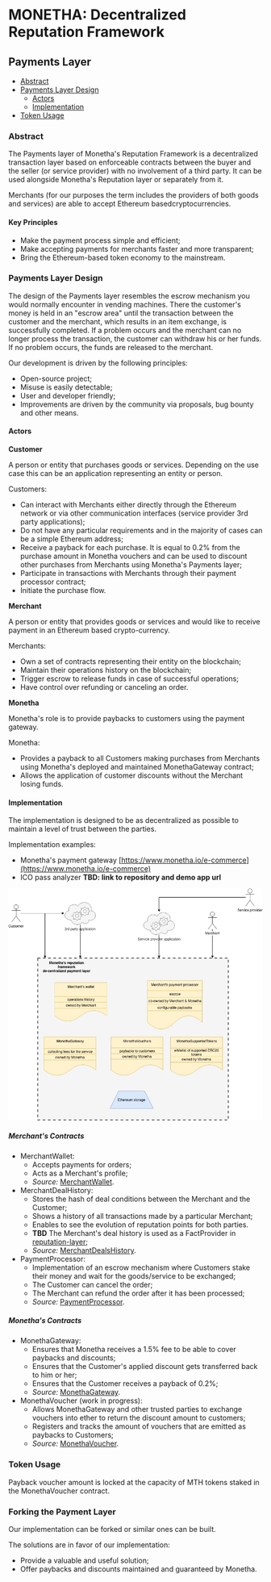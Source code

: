 # MONETHA: Decentralized Reputation Framework

## Payments Layer

* [Abstract](#abstract)
* [Payments Layer Design](#payments-layer-design)
  * [Actors](#actors)
  * [Implementation](#implementation)
* [Token Usage](#token-usage)

### Abstract

The Payments layer of Monetha's Reputation Framework is a decentralized transaction layer based on enforceable contracts between the buyer and the seller (or service provider) with no involvement of a third party. It can be used alongside Monetha's Reputation layer or separately from it.

Merchants (for our purposes the term includes the providers of both goods and services) are ​able​ ​to​ ​accept​ ​Ethereum​ ​based​ ​cryptocurrencies​.

#### Key Principles

* Make​ ​the​ ​payment​ ​process​ ​simple​ ​and​ ​efficient;
* Make​ ​accepting​ ​payments​ ​for​ merchants ​faster and more transparent;
* Bring​ ​the​​ ​Ethereum-based​ ​​token​ ​economy​​ ​to​ ​the​ ​​mainstream.

### Payments Layer Design

The design of the Payments layer resembles the escrow mechanism you would normally encounter in vending machines. There the customer's money is held in an "escrow area" until the transaction between the customer and the merchant, which results in an item exchange, is successfully completed. If a problem occurs and the merchant can no longer process the transaction, the customer can withdraw his or her funds. If no problem occurs, the funds are released to the merchant.

Our development is driven by the following principles:

* Open-source project;
* Misuse is easily detectable;
* User and developer friendly;
* Improvements are driven by the community via proposals, bug bounty and other means.

#### Actors

**Customer**

A person or entity that purchases goods or services. Depending on the use case this can be an application representing an entity or person.

Customers:

* Can interact with Merchants either directly through the Ethereum network or via other communication interfaces (service provider 3rd party applications);
* Do not have any particular requirements and in the majority of cases can be a simple Ethereum address;
* Receive a payback for each purchase. It is equal to 0.2% from the purchase amount in Monetha vouchers and can be used to discount other purchases from Merchants using Monetha's Payments layer;
* Participate in transactions with Merchants through their payment processor contract;
* Initiate the purchase flow.

**Merchant**

A person or entity that provides goods or services and would like to receive payment in an Ethereum based crypto-currency.

Merchants:

* Own a set of contracts representing their entity on the blockchain;
* Maintain their operations history on the blockchain;
* Trigger escrow to release funds in case of successful operations;
* Have control over refunding or canceling an order.

**Monetha**

Monetha's role is to provide paybacks to customers using the payment gateway.

Monetha:

* Provides a payback to all Customers making purchases from Merchants using Monetha's deployed and maintained MonethaGateway contract;
* Allows the application of customer discounts without the Merchant losing funds.

#### Implementation

The implementation is designed to be as decentralized as possible to maintain a level of trust between the parties.

Implementation examples:

* Monetha's payment gateway [https://www.monetha.io/e-commerce](https://www.monetha.io/e-commerce)
* ICO pass analyzer **TBD: link to repository and demo app url**

![payment-layer-concept.jpg](diagrams/payment-layer-concept.jpg)

##### Merchant's Contracts

* MerchantWallet:
  * Accepts payments for orders;
  * Acts as a Merchant's profile;
  * *Source:* [MerchantWallet](https://gitlab.com/monetha/trust-reputation-smart-contracts/blob/master/contracts/MerchantWallet.sol).
* MerchantDealHistory:
  * Stores the hash of deal conditions between the Merchant and the Customer;
  * Shows a history of all transactions made by a particular Merchant;
  * Enables to see the evolution of reputation points for both parties.
  * **TBD** The Merchant's deal history is used as a FactProvider in [reputation-layer](https://gitlab.com/monetha/reputation-layer);
  * *Source:* [MerchantDealsHistory](https://gitlab.com/monetha/trust-reputation-smart-contracts/blob/master/contracts/MerchantDealsHistory.sol).
* PaymentProcessor:
  * Implementation of an escrow mechanism where Customers stake their money and wait for the goods/service to be exchanged;
  * The Customer can cancel the order;
  * The Merchant can refund the order after it has been processed;
  * *Source:* [PaymentProcessor](https://gitlab.com/monetha/trust-reputation-smart-contracts/blob/master/contracts/PaymentProcessor.sol).

##### Monetha's Contracts

* MonethaGateway:
  * Ensures that Monetha receives a 1.5% fee to be able to cover paybacks and discounts;
  * Ensures that the Customer's applied discount gets transferred back to him or her;
  * Ensures that the Customer receives a payback of 0.2%;
  * *Source:* [MonethaGateway](https://gitlab.com/monetha/trust-reputation-smart-contracts/blob/master/contracts/MonethaGateway.sol).
* MonethaVoucher (work in progress):
  * Allows MonethaGateway and other trusted parties to exchange vouchers into ether to return the discount amount to customers;
  * Registers and tracks the amount of vouchers that are emitted as paybacks to Customers;
  * *Source:* [MonethaVoucher](https://gitlab.com/monetha/trust-reputation-smart-contracts/blob/master/contracts/MonethaVoucher.sol).

### Token Usage

Payback voucher amount is locked at the capacity of MTH tokens staked in the MonethaVoucher contract.

### Forking the Payment Layer

Our implementation can be forked or similar ones can be built.

The solutions are in favor of our implementation:

* Provide a valuable and useful solution;
* Offer paybacks and discounts maintained and guaranteed by Monetha.
